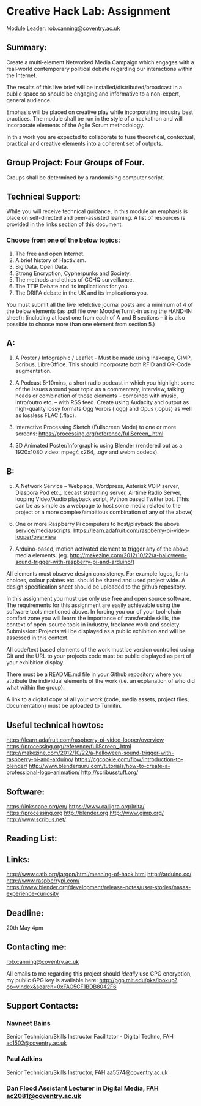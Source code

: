 # Creative Hack Lab: Assignment

Module Leader: rob.canning@coventry.ac.uk 

## Summary:

Create a multi-element Networked Media Campaign which engages with a real-world  contemporary political debate regarding our interactions within the Internet. 

The results of this live brief will be installed/distributed/broadcast in a public space so should be engaging and informative to a non-expert, general audience. 

Emphasis will be placed on creative play while incorporating industry best practices. The module shall be run in the style of a hackathon and will incorporate elements of the Agile Scrum methodology.

In this work you are expected to collaborate to fuse theoretical, contextual, practical and creative elements into a coherent set of outputs.

## Group Project: Four Groups of Four.

Groups shall be determined by a  randomising computer script.

## Technical Support:

While you will receive technical guidance, in this module an emphasis is place on self-directed and peer-assisted learning. A list of resources is provided in the links section of this document.

### Choose from one of the below topics:

1.	The free and open Internet.
2.	A brief history of Hactivism.
3.	Big Data, Open Data.
4.	Strong Encryption, Cypherpunks and Society.
5.	The methods and ethics of GCHQ surveillance.
6.	The TTIP Debate and its implications for you.
7.	The DRIPA debate in the UK and its implications you.

You must submit all the five refelctive journal posts and a minimum of 4 of the below elements (as .pdf file over Moodle/Turnit-in using the HAND-IN sheet):
(including at least one from each of A and B sections – it is also possible to choose more than one element from section 5.)

## A:

1.	A Poster / Infographic / Leaflet  - Must be made using Inskcape, GIMP, Scribus, LibreOffice. This should incorporate both RFID and QR-Code augmentation.

2.	A Podcast 5-10mins, a short radio podcast in which you highlight some of the issues around your topic as a commentary, interview, talking heads or combination of those elements – combined with music, intro/outro etc. – with RSS feed. Create using Audacity and output as high-quality lossy formats Ogg Vorbis (.ogg) and Opus (.opus) as well as lossless FLAC (.flac).

3.	Interactive Processing Sketch (Fullscreen Mode) to one or more screens: https://processing.org/reference/fullScreen_.html

4.	3D Animated Poster/Inforgraphic  using Blender (rendered out as  a 1920x1080 video: mpeg4 x264, .ogv and webm codecs).

## B:

5.	A Network Service – Webpage, Wordpress, Asterisk VOIP server, Diaspora Pod etc., Icecast streaming server, Airtime Radio Server, looping Video/Audio playback script, Python based Twitter bot. (This can be as simple as a webpage to host some media related to the project or a more complex/ambitious combination of any of the above)


6.	One or more Raspberry Pi computers to host/playback the above service/media/scripts. https://learn.adafruit.com/raspberry-pi-video-looper/overview

7.	Arduino-based,  motion activated element to trigger any of the above media elements. (eg. http://makezine.com/2012/10/22/a-halloween-sound-trigger-with-raspberry-pi-and-arduino/)



All elements must observe design consistency. For example logos, fonts choices, colour palates etc. should be shared and used project wide. A design specification sheet should be uploaded to the github repository.

In this assignment you must use only use free and open source software. 
The requirements for this assignment are easily achievable using the software tools mentioned above. In forcing you our of your tool-chain comfort zone you will learn: the importance of transferable skills, the context of open-source tools in industry, freelance work and society.
	Submission:
Projects will be displayed as a public exhibition and will be assessed in this context.

All code/text  based  elements of the work must be version controlled using Git and the URL to your projects code must be public displayed as part of your exhibition display.

There must be a README.md file in your Github repository where you attribute the individual elements of the work (i.e. an explanation of who did what within the group).
	
A link to a digital copy of all your work (code, media assets, project files, documentation) must be uploaded to Turnitin.

## Useful technical howtos:

https://learn.adafruit.com/raspberry-pi-video-looper/overview
https://processing.org/reference/fullScreen_.html
http://makezine.com/2012/10/22/a-halloween-sound-trigger-with-raspberry-pi-and-arduino/
https://cgcookie.com/flow/introduction-to-blender/
http://www.blenderguru.com/tutorials/how-to-create-a-professional-logo-animation/
http://scribusstuff.org/

## Software:

https://inkscape.org/en/
https://www.calligra.org/krita/
https://processing.org
http://blender.org
http://www.gimp.org/
http://www.scribus.net/

## Reading List:
## Links:
http://www.catb.org/jargon/html/meaning-of-hack.html
http://arduino.cc/
http://www.raspberrypi.com/
https://www.blender.org/development/release-notes/user-stories/nasas-experience-curiosity
                                               
## Deadline: 
20th May 4pm

## Contacting me:
rob.canning@coventry.ac.uk

All emails to me regarding this project should *ideally* use GPG encryption, my public GPG key is available here: http://pgp.mit.edu/pks/lookup?op=vindex&search=0xFAC5CF1BDB8042F6

## Support Contacts: 

### Navneet Bains
Senior Technician/Skills Instructor Facilitator - Digital Techno, FAH ac1502@coventry.ac.uk

### Paul Adkins 
Senior Technician/Skills Instructor, FAH aa5574@coventry.ac.uk

### Dan Flood Assistant Lecturer in Digital Media, FAH ac2081@coventry.ac.uk
